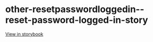 # other-resetpasswordloggedin--reset-password-logged-in-story

[View in storybook](https://raw.githack.com/Independent-Digital-News-and-Media-Ltd/indy-branch-review/PR-7639-sb/index.html?path=/story/other-resetpasswordloggedin--reset-password-logged-in-story)